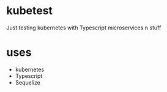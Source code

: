# kubetest

Just testing kubernetes with Typescript microservices n stuff

# uses

-   kubernetes
-   Typescript
-   Sequelize
